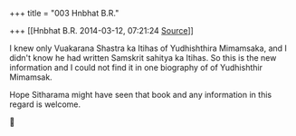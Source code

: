 +++
title = "003 Hnbhat B.R."

+++
[[Hnbhat B.R.	2014-03-12, 07:21:24 [Source](https://groups.google.com/g/samskrita/c/bTc9kcIORNc)]]



I knew only Vuakarana Shastra ka Itihas of Yudhishthira Mimamsaka, and I didn't know he had written Samskrit sahitya ka Itihas. So this is the new information and I could not find it in one biography of of Yudhishthir Mimamsak.

  

Hope Sitharama might have seen that book and any information in this regard is welcome.



